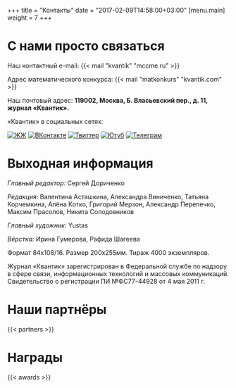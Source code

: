+++
title = "Контакты"
date = "2017-02-09T14:58:00+03:00"
[menu.main]
  weight = 7
+++


# С нами просто связаться 

Наш контактный e-mail: {{< mail "kvantik" "mccme.ru" >}} 

Адрес математического конкурса: {{< mail "matkonkurs" "kvantik.com" >}} 

Наш почтовый адрес: **119002, Москва, Б. Власьевский пер., д. 11, журнал «Квантик».**


«Квантик» в социальных сетях: 

[![ЖЖ](/img/social/lj_h.png "Живой журнал")](http://kvantik12.livejournal.com/)
[![ВКонтакте](/img/social/vk_h.png "ВКонтакте")](http://vk.com/kvantik12)
[![Твиттер](/img/social/tw_h.png "Твиттер")](http://twitter.com/kvantik_journal)
[![Ютуб](/img/social/yt_h.png "Ютуб")](http://www.youtube.com/user/kvantik12)
[![Телеграм](/img/social/tg_h.png "Telegram")](http://t.me/kvantik12)

# Выходная информация
*Главный редактор:* Сергей Дориченко  

*Редакция:* Валентина Асташкина, Александра Виниченко, Татьяна Корчемкина, Алёна Котко, Григорий Мерзон, Александр Перепечко, Максим Прасолов, Никита Солодовников

*Главный художник:* Yustas

*Вёрстка:* Ирина Гумерова, Рафида Шагеева  

Формат 84х108/16. Размер 200х255мм. Тираж 4000 экземпляров.  

Журнал «Квантик» зарегистрирован в Федеральной службе по надзору в сфере связи, информационных технологий и массовых коммуникаций.
Свидетельство о регистрации ПИ №ФС77-44928 от 4 мая 2011 г.

# Наши партнёры

{{< partners >}}

# Награды

{{< awards >}}

